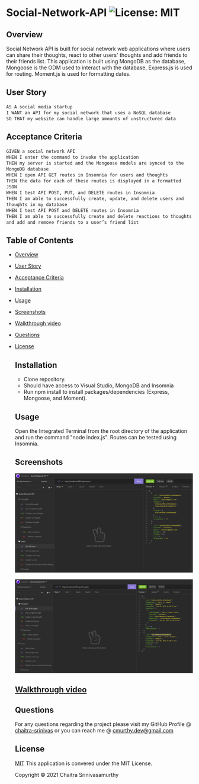 # Social-Network-API ![License: MIT](https://img.shields.io/badge/License-MIT-yellow.svg)

## Overview

Social Network API is built for social network web applications where users can share their thoughts, react to other users' thoughts and add friends to their friends list.  This application is built using MongoDB as the database, Mongoose is the ODM used to interact with the database, Express.js is used for routing. Moment.js is used for formatting dates.

## User Story

```
AS A social media startup
I WANT an API for my social network that uses a NoSQL database
SO THAT my website can handle large amounts of unstructured data

```

## Acceptance Criteria

```
GIVEN a social network API
WHEN I enter the command to invoke the application
THEN my server is started and the Mongoose models are synced to the MongoDB database
WHEN I open API GET routes in Insomnia for users and thoughts
THEN the data for each of these routes is displayed in a formatted JSON
WHEN I test API POST, PUT, and DELETE routes in Insomnia
THEN I am able to successfully create, update, and delete users and thoughts in my database
WHEN I test API POST and DELETE routes in Insomnia
THEN I am able to successfully create and delete reactions to thoughts and add and remove friends to a user’s friend list

```

## Table of Contents

- [Overview](#overview)
- [User Story](#user-story)
- [Acceptance Criteria](#acceptance-criteria)
- [Installation](#installation)
- [Usage](#usage)
- [Screenshots](#screenshots)
- [Walkthrough video](#walkthrough-video)
- [Questions](#questions)
- [License](#license)

  ## Installation

  - Clone repository.
  - Should have access to Visual Studio, MongoDB and Insomnia
  - Run npm install to install packages/dependencies (Express, Mongoose, and Moment).

  ## Usage

  Open the Integrated Terminal from the root directory of the application and run the command "node index.js". Routes can be tested using Insomnia.

  ## Screenshots

  ![Users](/assets/Users.png)

  ![Thoughts](/assets/Thoughts.png)
 
  ## [Walkthrough video](https://drive.google.com/file/d/1ESPqpB-iGMPN2z9u-k6TfZoSw6peb2-m/view?usp=sharing)

  ## Questions

  For any questions regarding the project please visit my
  GitHub Profile @
  [chaitra-srinivas](https://github.com/dfdfgfd)
  or you can reach me @ cmurthy.dev@gmail.com

  ## License

  [MIT](https://opensource.org/licenses/MIT)
  This application is convered under the MIT License.

  Copyright © 2021 Chaitra Srinivasamurthy
